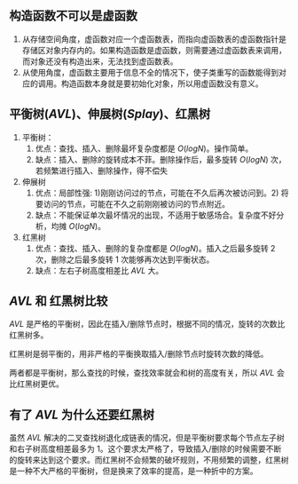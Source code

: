 ## 构造函数不可以是虚函数
1. 从存储空间角度，虚函数对应一个虚函数表，而指向虚函数表的虚函数指针是存储区对象内存内的。如果构造函数是虚函数，则需要通过虚函数表来调用，而对象还没有构造出来，无法找到虚函数表。
2. 从使用角度，虚函数主要用于信息不全的情况下，使子类重写的函数能得到对应的调用。构造函数本身就是要初始化对象，所以用虚函数没有意义。

## 平衡树$(AVL)$、伸展树$(Splay)$、红黑树
1. 平衡树：
   1. 优点：查找、插入、删除最坏复杂度都是 $O(logN)$。操作简单。
   2. 缺点：插入、删除的旋转成本不菲。删除操作后，最多旋转 $O(logN)$ 次，若频繁进行插入、删除操作，得不偿失
2. 伸展树
   1. 优点：局部性强: $1)$刚刚访问过的节点，可能在不久后再次被访问到。$2)$ 将要访问的节点，可能在不久之前刚刚被访问的节点附近。
   2. 缺点：不能保证单次最坏情况的出现，不适用于敏感场合。复杂度不好分析，均摊 $O(logN)$。
3. 红黑树
   1. 优点：查找、插入、删除的复杂度都是 $O(logN)$。插入之后最多旋转 $2$ 次，删除之后最多旋转 $1$ 次能够再次达到平衡状态。
   2. 缺点：左右子树高度相差比 $AVL$ 大。

## $AVL$ 和 红黑树比较
$AVL$ 是严格的平衡树，因此在插入/删除节点时，根据不同的情况，旋转的次数比红黑树多。

红黑树是弱平衡的，用非严格的平衡换取插入/删除节点时旋转次数的降低。

两者都是平衡树，那么查找的时候，查找效率就会和树的高度有关，所以 $AVL$ 会比红黑树更优。

## 有了 $AVL$ 为什么还要红黑树
虽然 $AVL$ 解决的二叉查找树退化成链表的情况，但是平衡树要求每个节点左子树和右子树高度相差最多为 $1$。这个要求太严格了，导致插入/删除的时候需要不断的旋转来达到这个要求。而红黑树不会频繁的破坏规则，不用频繁的调整，红黑树是一种不大严格的平衡树，但是换来了效率的提高，是一种折中的方案。
